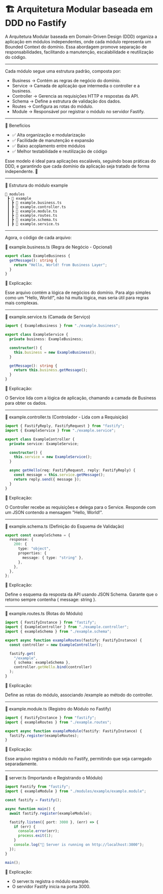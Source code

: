 # 🏗️ Arquitetura Modular baseada em DDD no Fastify

A Arquitetura Modular baseada em Domain-Driven Design (DDD) organiza a aplicação em módulos independentes, onde cada módulo representa um Bounded Context do domínio. Essa abordagem promove separação de responsabilidades, facilitando a manutenção, escalabilidade e reutilização do código.

---

Cada módulo segue uma estrutura padrão, composta por:

- Business → Contém as regras de negócio do domínio.
- Service → Camada de aplicação que intermedia o controller e a business.
- Controller → Gerencia as requisições HTTP e respostas da API.
- Schema → Define a estrutura de validação dos dados.
- Routes → Configura as rotas do módulo.
- Module → Responsável por registrar o módulo no servidor Fastify.

---

🎯 Benefícios
- ✅ Alta organização e modularização
- ✅ Facilidade de manutenção e expansão
- ✅ Baixo acoplamento entre módulos
- ✅ Melhor testabilidade e reutilização de código

Esse modelo é ideal para aplicações escaláveis, seguindo boas práticas do DDD, e garantindo que cada domínio da aplicação seja tratado de forma independente. 🚀

---

📂 Estrutura do módulo example
```
📂 modules
 ┣ 📂 example
 ┃ ┣ 📄 example.business.ts
 ┃ ┣ 📄 example.controller.ts
 ┃ ┣ 📄 example.module.ts
 ┃ ┣ 📄 example.routes.ts
 ┃ ┣ 📄 example.schema.ts
 ┃ ┣ 📄 example.service.ts
 ```

 ---

Agora, o código de cada arquivo:

📄 example.business.ts (Regra de Negócio - Opcional)
```ts
export class ExampleBusiness {
  getMessage(): string {
    return "Hello, World! from Business Layer";
  }
}
```
📌 Explicação:

Esse arquivo contém a lógica de negócios do domínio.
Para algo simples como um "Hello, World!", não há muita lógica, mas seria útil para regras mais complexas.

---

📄 example.service.ts (Camada de Serviço)
```ts
import { ExampleBusiness } from "./example.business";

export class ExampleService {
  private business: ExampleBusiness;

  constructor() {
    this.business = new ExampleBusiness();
  }

  getMessage(): string {
    return this.business.getMessage();
  }
}
```
📌 Explicação:

O Service lida com a lógica de aplicação, chamando a camada de Business para obter os dados.

---

📄 example.controller.ts (Controlador - Lida com a Requisição)
```ts
import { FastifyReply, FastifyRequest } from "fastify";
import { ExampleService } from "./example.service";

export class ExampleController {
  private service: ExampleService;

  constructor() {
    this.service = new ExampleService();
  }

  async getHello(req: FastifyRequest, reply: FastifyReply) {
    const message = this.service.getMessage();
    return reply.send({ message });
  }
}
```
📌 Explicação:

O Controller recebe as requisições e delega para o Service.
Responde com um JSON contendo a mensagem "Hello, World!".

---

📄 example.schema.ts (Definição do Esquema de Validação)
```ts
export const exampleSchema = {
  response: {
    200: {
      type: "object",
      properties: {
        message: { type: "string" },
      },
    },
  },
};
```
📌 Explicação:

Define o esquema da resposta da API usando JSON Schema.
Garante que o retorno sempre contenha { message: string }.

---

📄 example.routes.ts (Rotas do Módulo)
```ts
import { FastifyInstance } from "fastify";
import { ExampleController } from "./example.controller";
import { exampleSchema } from "./example.schema";

export async function exampleRoutes(fastify: FastifyInstance) {
  const controller = new ExampleController();

  fastify.get(
    "/example",
    { schema: exampleSchema },
    controller.getHello.bind(controller)
  );
}
```
📌 Explicação:

Define as rotas do módulo, associando /example ao método do controller.

---

📄 example.module.ts (Registro do Módulo no Fastify)
```ts
import { FastifyInstance } from "fastify";
import { exampleRoutes } from "./example.routes";

export async function exampleModule(fastify: FastifyInstance) {
  fastify.register(exampleRoutes);
}
```
📌 Explicação:

Esse arquivo registra o módulo no Fastify, permitindo que seja carregado separadamente.

---

📄 server.ts (Importando e Registrando o Módulo)
```ts
import Fastify from "fastify";
import { exampleModule } from "./modules/example/example.module";

const fastify = Fastify();

async function main() {
  await fastify.register(exampleModule);

  fastify.listen({ port: 3000 }, (err) => {
    if (err) {
      console.error(err);
      process.exit(1);
    }
    console.log("🚀 Server is running on http://localhost:3000");
  });
}

main();
```
📌 Explicação:

- O server.ts registra o módulo example.
- O servidor Fastify inicia na porta 3000.
